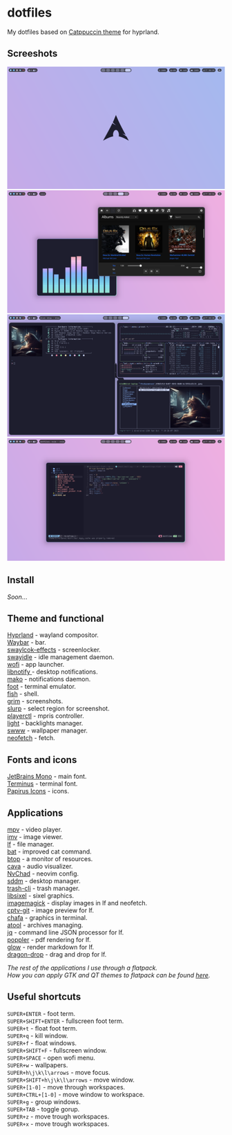 # dotfiles
My dotfiles based on [Catppuccin theme](https://github.com/catppuccin/catppuccin) for hyprland.

## Screeshots

![Without windows](assets/1.png)
![Audio](assets/2.png)
![Text](assets/3.png)
![Nvim](assets/4.png)

## Install
*Soon*...

## Theme and functional
[Hyprland](https://github.com/hyprwm/Hyprland) - wayland compositor.\
[Waybar](https://github.com/Alexays/Waybar) - bar.\
[swaylcok-effects](https://github.com/mortie/swaylock-effects) - screenlocker.\
[swayidle](https://github.com/swaywm/swayidle) - idle management daemon.\
[wofi](https://hg.sr.ht/~scoopta/wofi) - app launcher.\
[libnotify ](https://gitlab.gnome.org/GNOME/libnotify) - desktop notifications.\
[mako](https://github.com/emersion/mako) - notifications daemon.\
[foot](https://codeberg.org/dnkl/foot) - terminal emulator.\
[fish](https://github.com/fish-shell/fish-shell) - shell.\
[grim](https://git.sr.ht/~emersion/grim) - screenshots.\
[slurp](https://github.com/emersion/slurp) - select region for screenshot.\
[playerctl](https://github.com/altdesktop/playerctl) - mpris controller.\
[light](https://github.com/haikarainen/light) - backlights  manager.\
[swww](https://github.com/Horus645/swww) - wallpaper manager.\
[neofetch](https://github.com/dylanaraps/neofetch) - fetch.

## Fonts and icons
[JetBrains Mono](https://www.jetbrains.com/lp/mono/) - main font.\
[Terminus](https://terminus-font.sourceforge.net/) - terminal font.\
[Papirus Icons](https://github.com/PapirusDevelopmentTeam/papirus-icon-theme) - icons.

## Applications
[mpv](https://github.com/mpv-player/mpv) - video player.\
[imv](https://sr.ht/~exec64/imv/) - image viewer.\
[lf](https://github.com/gokcehan/lf) - file manager.\
[bat](https://github.com/sharkdp/bat) - improved cat command.\
[btop](https://github.com/aristocratos/btop) - a monitor of resources.\
[cava](https://github.com/karlstav/cava) - audio visualizer.\
[NvChad](https://github.com/NvChad/NvChad) - neovim config.\
[sddm](https://github.com/sddm/sddm/) - desktop manager.\
[trash-cli](https://github.com/andreafrancia/trash-cli) - trash manager.\
[libsixel](https://github.com/saitoha/libsixel) - sixel graphics.\
[imagemagick](https://github.com/ImageMagick/ImageMagick) - display images in lf and neofetch.\
[cptv-git](https://github.com/NikitaIvanovV/ctpv) - image preview for lf.\
[chafa](https://github.com/hpjansson/chafa/) - graphics in terminal.\
[atool](https://www.nongnu.org/atool/) - archives managing.\
[jq](https://github.com/jqlang/jq) - command line JSON processor for lf.\
[poppler](https://gitlab.freedesktop.org/poppler/poppler) - pdf rendering for lf.\
[glow](https://github.com/charmbracelet/glow) - render markdown for lf.\
[dragon-drop](https://github.com/schne324/dragon-drop) - drag and drop for lf.

*The rest of the applications I use through a flatpack.*\
*How you can apply GTK and QT themes to flatpack can be found [here](https://itsfoss.com/flatpak-app-apply-theme/).*


## Useful shortcuts
`SUPER+ENTER` - foot term.\
`SUPER+SHIFT+ENTER` - fullscreen foot term.\
`SUPER+t` - float foot term.\
`SUPER+q` - kill window.\
`SUPER+f` - float windows.\
`SUPER+SHIFT+F` - fullscreen window.\
`SUPER+SPACE` - open wofi menu.\
`SUPER+w` - wallpapers.\
`SUPER+h\j\k\l\arrows` - move focus.\
`SUPER+SHIFT+h\j\k\l\arrows` - move window.\
`SUPER+[1-0]` - move through workspaces.\
`SUPER+CTRL+[1-0]` - move window to workspace.\
`SUPER+g` - group windows.\
`SUPER+TAB` - toggle gorup.\
`SUPER+z` - move trough workspaces.\
`SUPER+x` - move trough workspaces.
